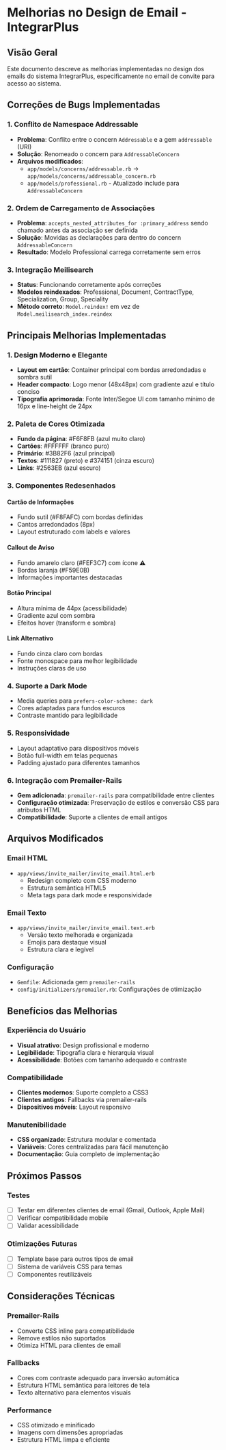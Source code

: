 # Melhorias no Design de Email - IntegrarPlus

## Visão Geral
Este documento descreve as melhorias implementadas no design dos emails do sistema IntegrarPlus, especificamente no email de convite para acesso ao sistema.

## Correções de Bugs Implementadas

### 1. Conflito de Namespace Addressable
- **Problema**: Conflito entre o concern `Addressable` e a gem `addressable` (URI)
- **Solução**: Renomeado o concern para `AddressableConcern`
- **Arquivos modificados**:
  - `app/models/concerns/addressable.rb` → `app/models/concerns/addressable_concern.rb`
  - `app/models/professional.rb` - Atualizado include para `AddressableConcern`

### 2. Ordem de Carregamento de Associações
- **Problema**: `accepts_nested_attributes_for :primary_address` sendo chamado antes da associação ser definida
- **Solução**: Movidas as declarações para dentro do concern `AddressableConcern`
- **Resultado**: Modelo Professional carrega corretamente sem erros

### 3. Integração Meilisearch
- **Status**: Funcionando corretamente após correções
- **Modelos reindexados**: Professional, Document, ContractType, Specialization, Group, Speciality
- **Método correto**: `Model.reindex!` em vez de `Model.meilisearch_index.reindex`

## Principais Melhorias Implementadas

### 1. Design Moderno e Elegante
- **Layout em cartão**: Container principal com bordas arredondadas e sombra sutil
- **Header compacto**: Logo menor (48x48px) com gradiente azul e título conciso
- **Tipografia aprimorada**: Fonte Inter/Segoe UI com tamanho mínimo de 16px e line-height de 24px

### 2. Paleta de Cores Otimizada
- **Fundo da página**: #F6F8FB (azul muito claro)
- **Cartões**: #FFFFFF (branco puro)
- **Primário**: #3B82F6 (azul principal)
- **Textos**: #111827 (preto) e #374151 (cinza escuro)
- **Links**: #2563EB (azul escuro)

### 3. Componentes Redesenhados

#### Cartão de Informações
- Fundo sutil (#F8FAFC) com bordas definidas
- Cantos arredondados (8px)
- Layout estruturado com labels e valores

#### Callout de Aviso
- Fundo amarelo claro (#FEF3C7) com ícone ⚠️
- Bordas laranja (#F59E0B)
- Informações importantes destacadas

#### Botão Principal
- Altura mínima de 44px (acessibilidade)
- Gradiente azul com sombra
- Efeitos hover (transform e sombra)

#### Link Alternativo
- Fundo cinza claro com bordas
- Fonte monospace para melhor legibilidade
- Instruções claras de uso

### 4. Suporte a Dark Mode
- Media queries para `prefers-color-scheme: dark`
- Cores adaptadas para fundos escuros
- Contraste mantido para legibilidade

### 5. Responsividade
- Layout adaptativo para dispositivos móveis
- Botão full-width em telas pequenas
- Padding ajustado para diferentes tamanhos

### 6. Integração com Premailer-Rails
- **Gem adicionada**: `premailer-rails` para compatibilidade entre clientes
- **Configuração otimizada**: Preservação de estilos e conversão CSS para atributos HTML
- **Compatibilidade**: Suporte a clientes de email antigos

## Arquivos Modificados

### Email HTML
- `app/views/invite_mailer/invite_email.html.erb`
  - Redesign completo com CSS moderno
  - Estrutura semântica HTML5
  - Meta tags para dark mode e responsividade

### Email Texto
- `app/views/invite_mailer/invite_email.text.erb`
  - Versão texto melhorada e organizada
  - Emojis para destaque visual
  - Estrutura clara e legível

### Configuração
- `Gemfile`: Adicionada gem `premailer-rails`
- `config/initializers/premailer.rb`: Configurações de otimização

## Benefícios das Melhorias

### Experiência do Usuário
- **Visual atrativo**: Design profissional e moderno
- **Legibilidade**: Tipografia clara e hierarquia visual
- **Acessibilidade**: Botões com tamanho adequado e contraste

### Compatibilidade
- **Clientes modernos**: Suporte completo a CSS3
- **Clientes antigos**: Fallbacks via premailer-rails
- **Dispositivos móveis**: Layout responsivo

### Manutenibilidade
- **CSS organizado**: Estrutura modular e comentada
- **Variáveis**: Cores centralizadas para fácil manutenção
- **Documentação**: Guia completo de implementação

## Próximos Passos

### Testes
- [ ] Testar em diferentes clientes de email (Gmail, Outlook, Apple Mail)
- [ ] Verificar compatibilidade mobile
- [ ] Validar acessibilidade

### Otimizações Futuras
- [ ] Template base para outros tipos de email
- [ ] Sistema de variáveis CSS para temas
- [ ] Componentes reutilizáveis

## Considerações Técnicas

### Premailer-Rails
- Converte CSS inline para compatibilidade
- Remove estilos não suportados
- Otimiza HTML para clientes de email

### Fallbacks
- Cores com contraste adequado para inversão automática
- Estrutura HTML semântica para leitores de tela
- Texto alternativo para elementos visuais

### Performance
- CSS otimizado e minificado
- Imagens com dimensões apropriadas
- Estrutura HTML limpa e eficiente
